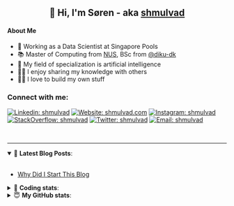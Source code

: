 <h2 align="center">
	👋 Hi, I'm Søren - aka <a href="https://shmulvad.com">shmulvad</a>
</h2>

#### About Me
- 🤖 Working as a Data Scientist at Singapore Pools
- 📚 Master of Computing from [NUS], BSc from [@diku-dk]
- 🧠 My field of specialization is artificial intelligence
- 👨‍🏫 I enjoy sharing my knowledge with others
- 👨‍💻 I love to build my own stuff

### Connect with me:

[![Linkedin: shmulvad](https://img.shields.io/badge/shmulvad-blue?style=flat&logo=Linkedin&logoColor=white)][linkedin]
[![Website: shmulvad.com](https://img.shields.io/badge/shmulvad.com-47CCCC?&style=flat&logo=Google-Chrome&logoColor=white)][website]
[![Instagram: shmulvad](https://img.shields.io/badge/-@shmulvad-purple?style=flat&logo=Instagram&logoColor=white)][instagram]
[![StackOverflow: shmulvad](https://img.shields.io/badge/shmulvad-FE7A16?style=flat&logo=stack-overflow&logoColor=white)][stackOverflow]
[![Twitter: shmulvad](https://img.shields.io/badge/@shmulvad-1ca0f1?style=flat&logo=twitter&logoColor=white)][twitter]
[![Email: shmulvad](https://img.shields.io/badge/shmulvad-D14836?style=flat&logo=gmail&logoColor=white)][mail]

<br />

---

<details open>
 <summary>📕 <b>Latest Blog Posts</b>: </summary>

<br>

<!-- BLOG-POST-LIST:START -->
- [Why Did I Start This Blog](https://shmulvad.com/blog/why-did-start-this-blog)
<!-- BLOG-POST-LIST:END -->

</details>

<!-- --- -->

<details>
 <summary>🤖 <b>Coding stats</b>: </summary>

<br>

NOTE: Doesn't track coding at work or work done in environments such as Jupyter Notebooks.

<!--START_SECTION:waka-->
![Code Time](http://img.shields.io/badge/Code%20Time-2%2C588%20hrs%2035%20mins-blue)

**I'm a Night 🦉** 

```text
🌞 Morning                474 commits         ██░░░░░░░░░░░░░░░░░░░░░░░   08.52 % 
🌆 Daytime                1502 commits        ███████░░░░░░░░░░░░░░░░░░   26.99 % 
🌃 Evening                2180 commits        ██████████░░░░░░░░░░░░░░░   39.17 % 
🌙 Night                  1409 commits        ██████░░░░░░░░░░░░░░░░░░░   25.32 % 
```


📊 **This Week I Spent My Time On** 

```text
💬 Programming Languages: 
Python                   5 hrs 35 mins       ████████████████░░░░░░░░░   63.48 % 
Other                    2 hrs 24 mins       ███████░░░░░░░░░░░░░░░░░░   27.35 % 
Text                     16 mins             █░░░░░░░░░░░░░░░░░░░░░░░░   03.18 % 
YAML                     16 mins             █░░░░░░░░░░░░░░░░░░░░░░░░   03.17 % 
Bash                     8 mins              ░░░░░░░░░░░░░░░░░░░░░░░░░   01.64 % 

🔥 Editors: 
VS Code                  6 hrs 23 mins       ██████████████████░░░░░░░   72.65 % 
Zsh                      2 hrs 24 mins       ███████░░░░░░░░░░░░░░░░░░   27.35 % 

🐱‍💻 Projects: 
km24-core                5 hrs 30 mins       ████████████████░░░░░░░░░   62.58 % 
company-scrapers         2 hrs 33 mins       ███████░░░░░░░░░░░░░░░░░░   29.12 % 
datapakke-interface      35 mins             ██░░░░░░░░░░░░░░░░░░░░░░░   06.76 % 
hit-locator              7 mins              ░░░░░░░░░░░░░░░░░░░░░░░░░   01.41 % 
overvaagning-admin       0 secs              ░░░░░░░░░░░░░░░░░░░░░░░░░   00.12 % 
```


 Last Updated on 25/06/2024 18:44:59 UTC
<!--END_SECTION:waka-->

</details>

<!-- --- -->

<details>
 <summary>😇 <b>My GitHub stats</b>: </summary>

<br>

<img align="left" alt="shmulvad's Github Stats" src="https://github-readme-stats.vercel.app/api?username=shmulvad&show_icons=true&hide_border=true" />

</details>



[website]: https://shmulvad.com
[twitter]: https://twitter.com/shmulvad
[linkedin]: https://linkedin.com/in/shmulvad
[instagram]: https://instagram.com/shmulvad
[stackOverflow]: https://stackoverflow.com/users/9248793/shmulvad
[mail]: mailto:shmulvad@gmail.com
[@diku-dk]: https://github.com/diku-dk
[github]: https://github.com/shmulvad
[NUS]: https://www.nus.edu.sg